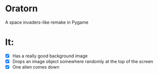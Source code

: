 # Oratorn
A space invaders-like remake in Pygame

# It:
- [x] Has a really good background image
- [x] Drops an image object somewhere randomly at the top of the screen
- [x] One alien comes down
